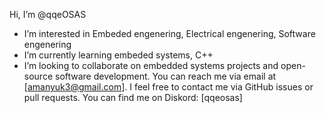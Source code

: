 Hi, I’m @qqeOSAS
- I’m interested in Embeded engenering, Electrical engenering, Software engenering
- I’m currently learning embeded systems, C++
- I’m looking to collaborate on embedded systems projects and open-source software development.
   You can reach me via email at [amanyuk3@gmail.com].
   I feel free to contact me via GitHub issues or pull requests.
   You can find me on Diskord: [qqeosas]

<!---
qqeOSAS/qqeOSAS is a ✨ special ✨ repository because its `README.md` (this file) appears on your GitHub profile.
You can click the Preview link to take a look at your changes.
--->
